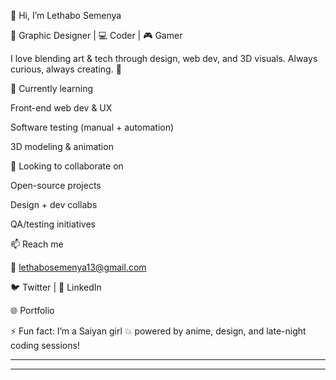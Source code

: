 👋 Hi, I’m Lethabo Semenya

🎨 Graphic Designer | 💻 Coder | 🎮 Gamer

I love blending art & tech through design, web dev, and 3D visuals. Always curious, always creating. 🚀

🌱 Currently learning

Front-end web dev & UX

Software testing (manual + automation)

3D modeling & animation

💞️ Looking to collaborate on

Open-source projects

Design + dev collabs

QA/testing initiatives

📫 Reach me

📧 lethabosemenya13@gmail.com

🐦 Twitter
 | 💼 LinkedIn

🌐 Portfolio

⚡ Fun fact: I’m a Saiyan girl 💥 powered by anime, design, and late-night coding sessions!

---





---

